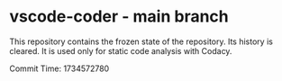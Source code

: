 # vscode-coder - main branch

This repository contains the frozen state of the repository.
Its history is cleared. It is used only for static code
analysis with Codacy.

Commit Time: 1734572780
